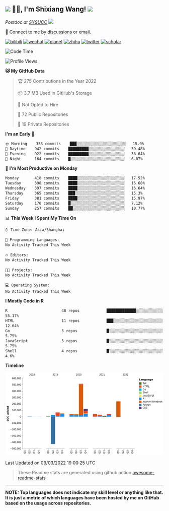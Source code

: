 
<h2><img src="https://emojis.slackmojis.com/emojis/images/1531849430/4246/blob-sunglasses.gif?1531849430" width="30"/> 🙏🏻, I'm Shixiang Wang! <img src="https://media.giphy.com/media/12oufCB0MyZ1Go/giphy.gif" width="50"></h2>

<p><em>Postdoc at <a href="https://sysucc.org.cn/">SYSUCC</a> <img src="https://media.giphy.com/media/WUlplcMpOCEmTGBtBW/giphy.gif" width="30"> 
</em></p>

💬 Connect to me by
[discussions](https://github.com/ShixiangWang/self-study/discussions) or [email](mailto:w_shixiang@163.com). 

[![bilibili](https://img.shields.io/badge/王诗翔-B站-yellow)](https://space.bilibili.com/11553374) [![wechat](https://img.shields.io/badge/王诗翔-微信公众号-important)](https://shixiangwang.github.io/home/logo/qrcode.jpg) [![planet](https://img.shields.io/badge/王诗翔-知识星球-blueviolet)](https://t.zsxq.com/rBqbIei)  [![zhihu](https://img.shields.io/badge/王诗翔-知乎-blue)](https://www.zhihu.com/people/shixiangwang) [![twitter](https://img.shields.io/badge/WangShxiang-twitter-ff69b4)](https://twitter.com/WangShxiang) [![scholar](https://img.shields.io/badge/ShixiangWang-Scholar-00ffff)](https://scholar.google.com/citations?user=FvNp0NkAAAAJ) 

<!--START_SECTION:waka-->
![Code Time](http://img.shields.io/badge/Code%20Time-28%20hrs%2041%20mins-blue)

![Profile Views](http://img.shields.io/badge/Profile%20Views-150-blue)

**🐱 My GitHub Data** 

> 🏆 275 Contributions in the Year 2022
 > 
> 📦 3.7 MB Used in GitHub's Storage 
 > 
> 🚫 Not Opted to Hire
 > 
> 📜 72 Public Repositories 
 > 
> 🔑 19 Private Repositories  
 > 
**I'm an Early 🐤** 

```text
🌞 Morning    358 commits    ███░░░░░░░░░░░░░░░░░░░░░░   15.0% 
🌆 Daytime    942 commits    █████████░░░░░░░░░░░░░░░░   39.48% 
🌃 Evening    922 commits    █████████░░░░░░░░░░░░░░░░   38.64% 
🌙 Night      164 commits    █░░░░░░░░░░░░░░░░░░░░░░░░   6.87%

```
📅 **I'm Most Productive on Monday** 

```text
Monday       418 commits    ████░░░░░░░░░░░░░░░░░░░░░   17.52% 
Tuesday      398 commits    ████░░░░░░░░░░░░░░░░░░░░░   16.68% 
Wednesday    397 commits    ████░░░░░░░░░░░░░░░░░░░░░   16.64% 
Thursday     365 commits    ███░░░░░░░░░░░░░░░░░░░░░░   15.3% 
Friday       381 commits    ████░░░░░░░░░░░░░░░░░░░░░   15.97% 
Saturday     170 commits    █░░░░░░░░░░░░░░░░░░░░░░░░   7.12% 
Sunday       257 commits    ██░░░░░░░░░░░░░░░░░░░░░░░   10.77%

```


📊 **This Week I Spent My Time On** 

```text
⌚︎ Time Zone: Asia/Shanghai

💬 Programming Languages: 
No Activity Tracked This Week

🔥 Editors: 
No Activity Tracked This Week

🐱‍💻 Projects: 
No Activity Tracked This Week

💻 Operating System: 
No Activity Tracked This Week

```

**I Mostly Code in R** 

```text
R                        48 repos            █████████████░░░░░░░░░░░░   55.17% 
HTML                     11 repos            ███░░░░░░░░░░░░░░░░░░░░░░   12.64% 
Go                       5 repos             █░░░░░░░░░░░░░░░░░░░░░░░░   5.75% 
JavaScript               5 repos             █░░░░░░░░░░░░░░░░░░░░░░░░   5.75% 
Shell                    4 repos             █░░░░░░░░░░░░░░░░░░░░░░░░   4.6%

```


**Timeline**

![Chart not found](https://raw.githubusercontent.com/ShixiangWang/ShixiangWang/master/charts/bar_graph.png) 


 Last Updated on 09/03/2022 19:00:25 UTC
<!--END_SECTION:waka-->

> These Readme stats are generated using github action [awesome-readme-stats](https://github.com/anmol098/waka-readme-stats)

-----

**NOTE: Top languages does not indicate my skill level or anything like that. It is just a metric of which languages have been hosted by me on GitHub based on the usage across repositories.**

